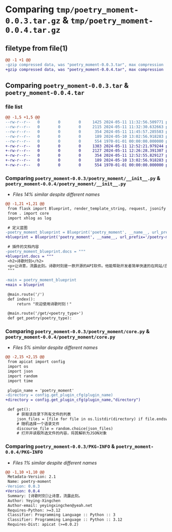 # Comparing `tmp/poetry_moment-0.0.3.tar.gz` & `tmp/poetry_moment-0.0.4.tar.gz`

## filetype from file(1)

```diff
@@ -1 +1 @@
-gzip compressed data, was "poetry_moment-0.0.3.tar", max compression
+gzip compressed data, was "poetry_moment-0.0.4.tar", max compression
```

## Comparing `poetry_moment-0.0.3.tar` & `poetry_moment-0.0.4.tar`

### file list

```diff
@@ -1,5 +1,5 @@
--rw-r--r--   0        0        0     1425 2024-05-11 11:32:56.509771 poetry_moment-0.0.3/poetry_moment/__init__.py
--rw-r--r--   0        0        0     2115 2024-05-11 11:32:30.632663 poetry_moment-0.0.3/poetry_moment/core.py
--rw-r--r--   0        0        0      354 2024-05-11 11:45:57.285583 poetry_moment-0.0.3/pyproject.toml
--rw-r--r--   0        0        0      189 2024-05-10 13:02:56.918283 poetry_moment-0.0.3/README.md
--rw-r--r--   0        0        0      554 1970-01-01 00:00:00.000000 poetry_moment-0.0.3/PKG-INFO
+-rw-r--r--   0        0        0     1383 2024-05-11 12:52:21.979244 poetry_moment-0.0.4/poetry_moment/__init__.py
+-rw-r--r--   0        0        0     2127 2024-05-11 12:26:28.391307 poetry_moment-0.0.4/poetry_moment/core.py
+-rw-r--r--   0        0        0      354 2024-05-11 12:52:55.829127 poetry_moment-0.0.4/pyproject.toml
+-rw-r--r--   0        0        0      189 2024-05-10 13:02:56.918283 poetry_moment-0.0.4/README.md
+-rw-r--r--   0        0        0      554 1970-01-01 00:00:00.000000 poetry_moment-0.0.4/PKG-INFO
```

### Comparing `poetry_moment-0.0.3/poetry_moment/__init__.py` & `poetry_moment-0.0.4/poetry_moment/__init__.py`

 * *Files 14% similar despite different names*

```diff
@@ -1,21 +1,21 @@
 from flask import Blueprint, render_template_string, request, jsonify
 from . import core
 import xhlog as log
 
 # 定义蓝图
-poetry_moment_blueprint = Blueprint('poetry_moment', __name__, url_prefix='/poetry-moment')
+blueprint = Blueprint('poetry_moment', __name__, url_prefix='/poetry-moment')
 
 # 插件的文档内容
-poetry_moment_blueprint.docs = """
+blueprint.docs = """
 <h2>诗歌时刻</h2>
 <p>让诗意，流露此刻。诗歌时刻是一款开源的API软件。他能帮助开发者简单快速的在网站/应用中嵌入诗歌。</p>
 """
 
-main = poetry_moment_blueprint
+main = blueprint
 
 @main.route('/')
 def index():
     return "欢迎使用诗歌时刻！"
 
 @main.route('/get/<poetry_type>')
 def get_poetry(poetry_type):
```

### Comparing `poetry_moment-0.0.3/poetry_moment/core.py` & `poetry_moment-0.0.4/poetry_moment/core.py`

 * *Files 5% similar despite different names*

```diff
@@ -2,15 +2,15 @@
 from apicat import config
 import os
 import json
 import random
 import time
 
 plugin_name = 'poetry_moment'
-directory = config.get_plugin_cfg(plugin_name)
+directory = config.get_plugin_cfg(plugin_name,"directory")
 
 def get():
     # 获取该目录下所有文件的列表
     json_files = [file for file in os.listdir(directory) if file.endswith('.json')]
     # 随机选择一个语录文件
     discourse_file = random.choice(json_files)
     # 打开并读取所选文件的内容，将其解析为JSON对象
```

### Comparing `poetry_moment-0.0.3/PKG-INFO` & `poetry_moment-0.0.4/PKG-INFO`

 * *Files 1% similar despite different names*

```diff
@@ -1,10 +1,10 @@
 Metadata-Version: 2.1
 Name: poetry-moment
-Version: 0.0.3
+Version: 0.0.4
 Summary: [诗歌时刻]让诗意，流露此刻。
 Author: Yeying-Xingchen
 Author-email: yeyingxingchen@yeah.net
 Requires-Python: >=3.12
 Classifier: Programming Language :: Python :: 3
 Classifier: Programming Language :: Python :: 3.12
 Requires-Dist: apicat (>=0.0.2)
```


